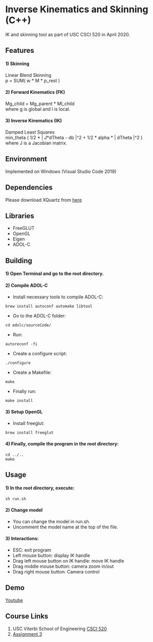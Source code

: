 # Inverse Kinematics and Skinning (C++)
IK and skinning tool as part of USC CSCI 520 in April 2020.


## Features
#### 1) Skinning
Linear Blend Skinning  
p = SUM( w * M * p_rest )

#### 2) Forward Kinematics (FK)
Mg_child = Mg_parent * Ml_child  
where g is global and l is local.

#### 3) Inverse Kinematics (IK)
Damped Least Squares  
min_theta ( 1/2 * | J*dTheta - db |^2 + 1/2 * alpha * | dTheta |^2 )  
where J is a Jacobian matrix.

## Environment
Implemented on Windows (Visual Studio Code 2019)

## Dependencies
Please download XQuartz from [here](https://www.xquartz.org/)


## Libraries
- FreeGLUT
- OpenGL
- Eigen
- ADOL-C

## Building
#### 1) Open Terminal and go to the root directory.

#### 2) Compile ADOL-C
- Install necessary tools to compile ADOL-C:
```
brew install autoconf automake libtool
```
- Go to the ADOL-C folder:
```
cd adolc/sourceCode/
```
- Run:
```
autoreconf -fi
```
- Create a configure script:
```
./configure
```
- Create a Makefile:
```
make
```
- Finally run:
```
make install
```

#### 3) Setup OpenGL
- Install freeglut:
```
brew install freeglut
```

#### 4) Finally, compile the program in the root directory:
```
cd ../..
make
```


## Usage
#### 1) In the root directory, execute:
```
sh run.sh
```
#### 2) Change model
- You can change the model in run.sh.
- Uncomment the model name at the top of the file.

#### 3) Interactions:
- ESC: exit program
- Left mouse button: display IK handle
- Drag left mouse button on IK handle: move IK handle
- Drag middle mouse button: camera zoom in/out
- Drag right mouse button: Camera control


## Demo
[Youtube](https://youtu.be/WUPe_9Iv-1s)


## Course Links
1) USC Viterbi School of Engineering [CSCI 520](http://barbic.usc.edu/cs520-s20/)
2) [Assignment 3](http://barbic.usc.edu/cs520-s20/assign3/)
